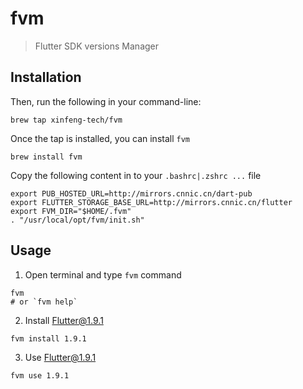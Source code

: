 # fvm
> Flutter SDK versions Manager

## Installation

Then, run the following in your command-line:
```
brew tap xinfeng-tech/fvm
```

Once the tap is installed, you can install `fvm`
```
brew install fvm
```

Copy the following content in to your `.bashrc|.zshrc ...` file

```
export PUB_HOSTED_URL=http://mirrors.cnnic.cn/dart-pub
export FLUTTER_STORAGE_BASE_URL=http://mirrors.cnnic.cn/flutter 
export FVM_DIR="$HOME/.fvm"
. "/usr/local/opt/fvm/init.sh"
```
## Usage

1. Open terminal and type `fvm` command
```
fvm
# or `fvm help`
```

2. Install Flutter@1.9.1
```
fvm install 1.9.1
```

3. Use Flutter@1.9.1
```
fvm use 1.9.1
```
